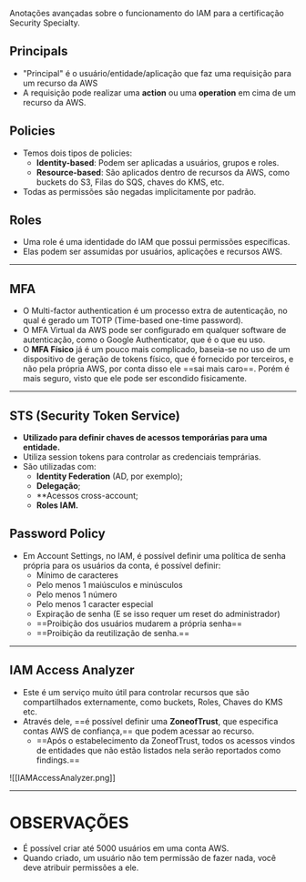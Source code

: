 Anotações avançadas sobre o funcionamento do IAM para a certificação Security Specialty.
## Principals
- "Principal" é o usuário/entidade/aplicação que faz uma requisição para um recurso da AWS
- A requisição pode realizar uma **action** ou uma **operation** em cima de um recurso da AWS.

## Policies
- Temos dois tipos de policies:
	- **Identity-based**: Podem ser aplicadas a usuários, grupos e roles.
	- **Resource-based**: São aplicados dentro de recursos da AWS, como buckets do S3, Filas do SQS, chaves do KMS, etc.
- Todas as permissões são negadas implicitamente por padrão.
## Roles
- Uma role é uma identidade do IAM que possui permissões específicas.
- Elas podem ser assumidas por usuários, aplicações e recursos AWS.
___
## MFA
- O Multi-factor authentication é um processo extra de autenticação, no qual é gerado um TOTP (Time-based one-time password).
- O MFA Virtual da AWS pode ser configurado em qualquer software de autenticação, como o Google Authenticator, que é o que eu uso.
- O **MFA Físico** já é um pouco mais complicado, baseia-se no uso de um dispositivo de geração de tokens físico, que é fornecido por terceiros, e não pela própria AWS, por conta disso ele ==sai mais caro==. Porém é mais seguro, visto que ele pode ser escondido fisicamente.
___
## STS (Security Token Service)
- **Utilizado para definir chaves de acessos temporárias para uma entidade.**
- Utiliza session tokens para controlar as credenciais temprárias.
- São utilizadas com:
	- **Identity Federation** (AD, por exemplo);
	- **Delegação**;
	- **Acessos cross-account;
	- **Roles IAM.**

## Password Policy
- Em Account Settings, no IAM, é possível definir uma política de senha própria para os usuários da conta, é possível definir:
	- Mínimo de caracteres
	- Pelo menos 1 maiúsculos e minúsculos
	- Pelo menos 1 número
	- Pelo menos 1 caracter especial
	- Expiração de senha (E se isso requer um reset do administrador)
	- ==Proibição dos usuários mudarem a própria senha==
	- ==Proibição da reutilização de senha.==

___
## IAM Access Analyzer
- Este é um serviço muito útil para controlar recursos que são compartilhados externamente, como buckets, Roles, Chaves do KMS etc.
- Através dele, ==é possível definir uma **ZoneofTrust**, que especifica contas AWS de confiança,== que podem acessar ao recurso.
	- ==Após o estabelecimento da ZoneofTrust, todos os acessos vindos de entidades que não estão listados nela serão reportados como findings.==

![[IAMAccessAnalyzer.png]]

___
# OBSERVAÇÕES
- É possível criar até 5000 usuários em uma conta AWS.
- Quando criado, um usuário não tem permissão de fazer nada, você deve atribuir permissões a ele.